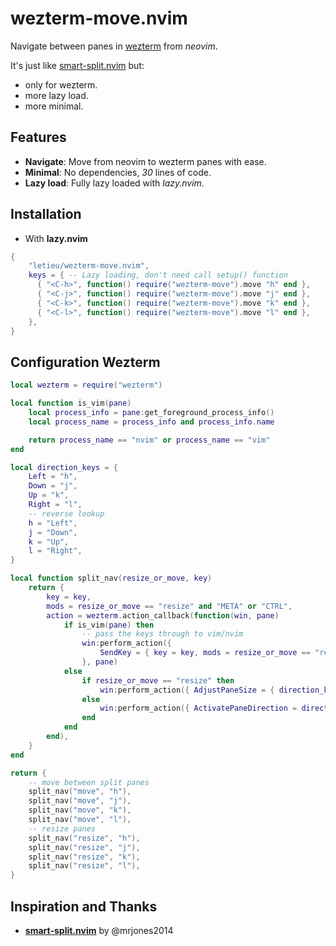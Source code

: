 # wezterm-move.nvim

Navigate between panes in [wezterm](https://wezterm.com/) from *neovim*.

It's just like [smart-split.nvim](https://github.com/mrjones2014/smart-splits.nvim) but:
 - only for wezterm.
 - more lazy load.
 - more minimal.

## Features
- **Navigate**: Move from neovim to wezterm panes with ease.
- **Minimal**: No dependencies, *30* lines of code.
- **Lazy load**: Fully lazy loaded with *lazy.nvim*.

## Installation

* With **lazy.nvim**

```lua
{
    "letieu/wezterm-move.nvim",
    keys = { -- Lazy loading, don't need call setup() function
      { "<C-h>", function() require("wezterm-move").move "h" end },
      { "<C-j>", function() require("wezterm-move").move "j" end },
      { "<C-k>", function() require("wezterm-move").move "k" end },
      { "<C-l>", function() require("wezterm-move").move "l" end },
    },
}
```

## Configuration Wezterm

```lua
local wezterm = require("wezterm")

local function is_vim(pane)
	local process_info = pane:get_foreground_process_info()
	local process_name = process_info and process_info.name

	return process_name == "nvim" or process_name == "vim"
end

local direction_keys = {
	Left = "h",
	Down = "j",
	Up = "k",
	Right = "l",
	-- reverse lookup
	h = "Left",
	j = "Down",
	k = "Up",
	l = "Right",
}

local function split_nav(resize_or_move, key)
	return {
		key = key,
		mods = resize_or_move == "resize" and "META" or "CTRL",
		action = wezterm.action_callback(function(win, pane)
			if is_vim(pane) then
				-- pass the keys through to vim/nvim
				win:perform_action({
					SendKey = { key = key, mods = resize_or_move == "resize" and "META" or "CTRL" },
				}, pane)
			else
				if resize_or_move == "resize" then
					win:perform_action({ AdjustPaneSize = { direction_keys[key], 3 } }, pane)
				else
					win:perform_action({ ActivatePaneDirection = direction_keys[key] }, pane)
				end
			end
		end),
	}
end

return {
	-- move between split panes
	split_nav("move", "h"),
	split_nav("move", "j"),
	split_nav("move", "k"),
	split_nav("move", "l"),
	-- resize panes
	split_nav("resize", "h"),
	split_nav("resize", "j"),
	split_nav("resize", "k"),
	split_nav("resize", "l"),
}
```

## Inspiration and Thanks
- **[smart-split.nvim](https://github.com/mrjones2014/smart-splits.nvim)** by @mrjones2014

